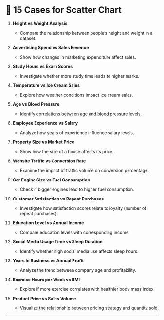# 📌 15 Cases for Scatter Chart

1. **Height vs Weight Analysis**

   * Compare the relationship between people’s height and weight in a dataset.

2. **Advertising Spend vs Sales Revenue**

   * Show how changes in marketing expenditure affect sales.

3. **Study Hours vs Exam Scores**

   * Investigate whether more study time leads to higher marks.

4. **Temperature vs Ice Cream Sales**

   * Explore how weather conditions impact ice cream sales.

5. **Age vs Blood Pressure**

   * Identify correlations between age and blood pressure levels.

6. **Employee Experience vs Salary**

   * Analyze how years of experience influence salary levels.

7. **Property Size vs Market Price**

   * Show how the size of a house affects its price.

8. **Website Traffic vs Conversion Rate**

   * Examine the impact of traffic volume on conversion percentage.

9. **Car Engine Size vs Fuel Consumption**

   * Check if bigger engines lead to higher fuel consumption.

10. **Customer Satisfaction vs Repeat Purchases**

    * Investigate how satisfaction scores relate to loyalty (number of repeat purchases).

11. **Education Level vs Annual Income**

    * Compare education levels with corresponding income.

12. **Social Media Usage Time vs Sleep Duration**

    * Identify whether high social media use affects sleep hours.

13. **Years in Business vs Annual Profit**

    * Analyze the trend between company age and profitability.

14. **Exercise Hours per Week vs BMI**

    * Explore if more exercise correlates with healthier body mass index.

15. **Product Price vs Sales Volume**

    * Visualize the relationship between pricing strategy and quantity sold.

---
